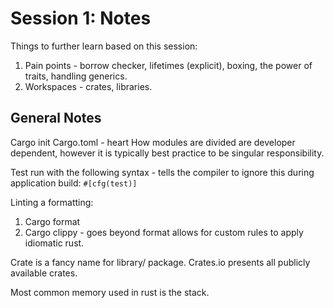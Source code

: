 # Session 1: Notes

Things to further learn based on this session:
1. Pain points - borrow checker, lifetimes (explicit), boxing, the power of traits, handling generics.
2. Workspaces - crates, libraries.

## General Notes

Cargo init
Cargo.toml - heart
How modules are divided are developer dependent, however it is typically best practice to be singular responsibility.

Test run with the following syntax - tells the compiler to ignore this during application build:
`#[cfg(test)]`

Linting a formatting:
1. Cargo format
2. Cargo clippy - goes beyond format allows for custom rules to apply idiomatic rust.

Crate is a fancy name for library/ package.
Crates.io presents all publicly available crates.

Most common memory used in rust is the stack.